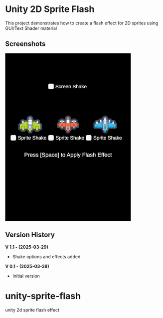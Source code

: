 # Unity 2D Sprite Flash

This project demonstrates how to create a flash effect for 2D sprites using GUI/Text Shader material

## Screenshots

![screenshot](Assets/Screenshot/screenshot.png)

## Version History
**V 1.1 - (2025-03-29)**
- Shake options and effects added

**V 0.1 - (2025-03-28)**
- Initial version

# unity-sprite-flash
 unity 2d sprite flash effect
